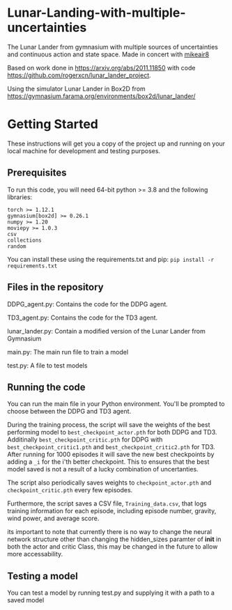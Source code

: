 # Lunar-Landing-with-multiple-uncertainties
The Lunar Lander from gymnasium with multiple sources of uncertainties and continuous action and state space. Made in concert with [mikeair8](https://github.com/mikeair8)

Based on work done in https://arxiv.org/abs/2011.11850 with code https://github.com/rogerxcn/lunar_lander_project.

Using the simulator Lunar Lander in Box2D from https://gymnasium.farama.org/environments/box2d/lunar_lander/


# Getting Started
These instructions will get you a copy of the project up and running on your local machine for development and testing purposes.

## Prerequisites
To run this code, you will need 64-bit python >= 3.8 and the following libraries:

```
torch >= 1.12.1
gymnasium[box2d] >= 0.26.1
numpy >= 1.20
moviepy >= 1.0.3
csv
collections
random
```

You can install these using the requirements.txt and pip:
`pip install -r requirements.txt`


## Files in the repository
DDPG_agent.py: Contains the code for the DDPG agent.

TD3_agent.py: Contains the code for the TD3 agent.

lunar_lander.py: Contain a modified version of the Lunar Lander from Gymnasium

main.py: The main run file to train a model

test.py: A file to test models

## Running the code
You can run the main file in your Python environment. You'll be prompted to choose between the DDPG and TD3 agent.

During the training process, the script will save the weights of the best performing model to `best_checkpoint_actor.pth` for both DDPG and TD3. Additinally  `best_checkpoint_critic.pth` for DDPG with `best_checkpoint_critic1.pth` and `best_checkpoint_critic2.pth` for TD3. After running for 1000 episodes it will save the new best checkpoints by adding a `_i` for the i'th better checkpoint. This to ensures that the best model saved is not a result of a lucky combination of uncertanties.

The script also periodically saves weights to `checkpoint_actor.pth` and `checkpoint_critic.pth` every few episodes.

Furthermore, the script saves a CSV file, `Training_data.csv`, that logs training information for each episode, including episode number, gravity, wind power, and average score.

its important to note that currently there is no way to change the neural network structure other than changing the hidden_sizes paramter of __init__ in both the actor and critic Class, this may be changed in the future to allow more accessability.

## Testing a model
You can test a model by running test.py and supplying it with a path to a saved model
